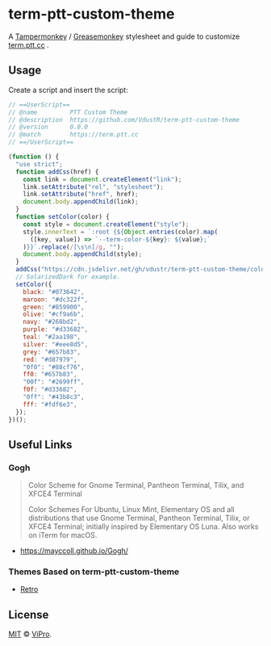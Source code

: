 # term-ptt-custom-theme

A [Tampermonkey](https://www.tampermonkey.net/) / [Greasemonkey](https://www.greasespot.net/) stylesheet and guide to customize [term.ptt.cc](https://term.ptt.cc/) .

## Usage

Create a script and insert the script:

```js
// ==UserScript==
// @name         PTT Custom Theme
// @description  https://github.com/VdustR/term-ptt-custom-theme
// @version      0.0.0
// @match        https://term.ptt.cc
// ==/UserScript==

(function () {
  "use strict";
  function addCss(href) {
    const link = document.createElement("link");
    link.setAttribute("rel", "stylesheet");
    link.setAttribute("href", href);
    document.body.appendChild(link);
  }
  function setColor(color) {
    const style = document.createElement("style");
    style.innerText = `:root {${Object.entries(color).map(
      ([key, value]) => `--term-color-${key}: ${value};`
    )}}`.replace(/[\s\n]/g, "");
    document.body.appendChild(style);
  }
  addCss("https://cdn.jsdelivr.net/gh/vdustr/term-ptt-custom-theme/color.css");
  // SolarizedDark for example.
  setColor({
    black: "#073642",
    maroon: "#dc322f",
    green: "#859900",
    olive: "#cf9a6b",
    navy: "#268bd2",
    purple: "#d33682",
    teal: "#2aa198",
    silver: "#eee8d5",
    grey: "#657b83",
    red: "#d87979",
    "0f0": "#88cf76",
    ff0: "#657b83",
    "00f": "#2699ff",
    f0f: "#d33682",
    "0ff": "#43b8c3",
    fff: "#fdf6e3",
  });
})();
```

## Useful Links

### Gogh

> Color Scheme for Gnome Terminal, Pantheon Terminal, Tilix, and XFCE4 Terminal
>
> Color Schemes For Ubuntu, Linux Mint, Elementary OS and all distributions that use Gnome Terminal, Pantheon Terminal, Tilix, or XFCE4 Terminal; initially inspired by Elementary OS Luna. Also works on iTerm for macOS.

- <https://mayccoll.github.io/Gogh/>

### Themes Based on term-ptt-custom-theme

- [Retro](https://github.com/VdustR/term-ptt-retro-theme)

## License

[MIT](https://github.com/VdustR/term-ptt-custom-theme/blob/main/LICENSE) © [ViPro](https://vdustr.dev).
